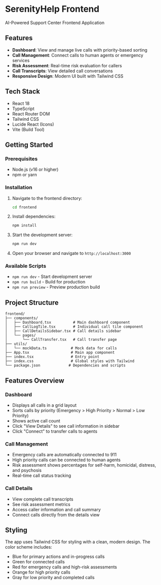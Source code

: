 # SerenityHelp Frontend

AI-Powered Support Center Frontend Application

## Features

- **Dashboard**: View and manage live calls with priority-based sorting
- **Call Management**: Connect calls to human agents or emergency services
- **Risk Assessment**: Real-time risk evaluation for callers
- **Call Transcripts**: View detailed call conversations
- **Responsive Design**: Modern UI built with Tailwind CSS

## Tech Stack

- React 18
- TypeScript
- React Router DOM
- Tailwind CSS
- Lucide React (Icons)
- Vite (Build Tool)

## Getting Started

### Prerequisites

- Node.js (v16 or higher)
- npm or yarn

### Installation

1. Navigate to the frontend directory:
   ```bash
   cd frontend
   ```

2. Install dependencies:
   ```bash
   npm install
   ```

3. Start the development server:
   ```bash
   npm run dev
   ```

4. Open your browser and navigate to `http://localhost:3000`

### Available Scripts

- `npm run dev` - Start development server
- `npm run build` - Build for production
- `npm run preview` - Preview production build

## Project Structure

```
frontend/
├── components/
│   ├── Dashboard.tsx          # Main dashboard component
│   ├── CallLogTile.tsx        # Individual call tile component
│   ├── CallDetailsSidebar.tsx # Call details sidebar
│   └── pages/
│       └── CallTransfer.tsx   # Call transfer page
├── utils/
│   └── mockData.ts           # Mock data for calls
├── App.tsx                   # Main app component
├── index.tsx                 # Entry point
├── index.css                 # Global styles with Tailwind
└── package.json             # Dependencies and scripts
```

## Features Overview

### Dashboard
- Displays all calls in a grid layout
- Sorts calls by priority (Emergency > High Priority > Normal > Low Priority)
- Shows active call count
- Click "View Details" to see call information in sidebar
- Click "Connect" to transfer calls to agents

### Call Management
- Emergency calls are automatically connected to 911
- High priority calls can be connected to human agents
- Risk assessment shows percentages for self-harm, homicidal, distress, and psychosis
- Real-time call status tracking

### Call Details
- View complete call transcripts
- See risk assessment metrics
- Access caller information and call summary
- Connect calls directly from the details view

## Styling

The app uses Tailwind CSS for styling with a clean, modern design. The color scheme includes:
- Blue for primary actions and in-progress calls
- Green for connected calls
- Red for emergency calls and high-risk assessments
- Orange for high priority calls
- Gray for low priority and completed calls 